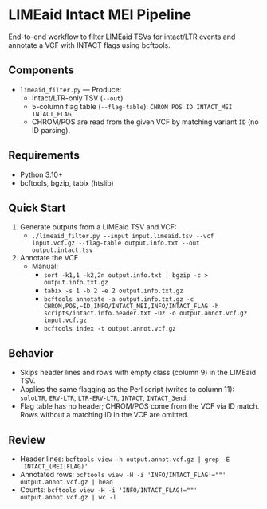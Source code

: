 # LIMEaid Intact MEI Pipeline

End-to-end workflow to filter LIMEaid TSVs for intact/LTR events and annotate a VCF with INTACT flags using bcftools.

## Components

- `limeaid_filter.py` — Produce:
  - Intact/LTR-only TSV (`--out`)
  - 5-column flag table (`--flag-table`): `CHROM POS ID INTACT_MEI INTACT_FLAG`
  - CHROM/POS are read from the given VCF by matching variant `ID` (no ID parsing).

## Requirements

- Python 3.10+
- bcftools, bgzip, tabix (htslib)

## Quick Start

1) Generate outputs from a LIMEaid TSV and VCF:
   - `./limeaid_filter.py --input input.limeaid.tsv --vcf input.vcf.gz --flag-table output.info.txt --out output.intact.tsv`
2) Annotate the VCF
   - Manual:
     - `sort -k1,1 -k2,2n output.info.txt | bgzip -c > output.info.txt.gz`
     - `tabix -s 1 -b 2 -e 2 output.info.txt.gz`
     - `bcftools annotate -a output.info.txt.gz -c CHROM,POS,~ID,INFO/INTACT_MEI,INFO/INTACT_FLAG -h scripts/intact.info.header.txt -Oz -o output.annot.vcf.gz input.vcf.gz`
     - `bcftools index -t output.annot.vcf.gz`

## Behavior

- Skips header lines and rows with empty class (column 9) in the LIMEaid TSV.
- Applies the same flagging as the Perl script (writes to column 11): `soloLTR`, `ERV-LTR`, `LTR-ERV-LTR`, `INTACT`, `INTACT_3end`.
- Flag table has no header; CHROM/POS come from the VCF via ID match. Rows without a matching ID in the VCF are omitted.

## Review

- Header lines: `bcftools view -h output.annot.vcf.gz | grep -E 'INTACT_(MEI|FLAG)'`
- Annotated rows: `bcftools view -H -i 'INFO/INTACT_FLAG!=""' output.annot.vcf.gz | head`
- Counts: `bcftools view -H -i 'INFO/INTACT_FLAG!=""' output.annot.vcf.gz | wc -l`

